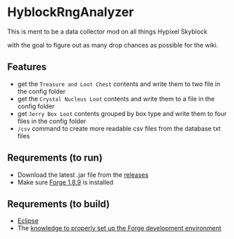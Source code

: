 # HyblockRngAnalyzer

This is ment to be a data collector mod on all things Hypixel Skyblock 

with the goal to figure out as many drop chances as possible for the wiki.

## Features

- get the `Treasure and Loot Chest` contents and write them to two file in the config folder
- get the `Crystal Nucleus Loot` contents and write them to a file in the config folder
- get `Jerry Box Loot` contents grouped by box type and write them to four files in the config folder
- `/csv` command to create more readable csv files from the database txt files

## Requrements (to run)

- Download the latest .jar file from the [releases](https://github.com/doej1367/HyblockRngAnalyzer/releases)
- Make sure [Forge 1.8.9](https://files.minecraftforge.net/net/minecraftforge/forge/index_1.8.9.html) is installed

## Requrements (to build)

- [Eclipse](https://www.eclipse.org/downloads/)
- The [knowledge to properly set up the Forge development environment](https://hypixel.net/threads/guide-how-to-start-create-coding-minecraft-forge-mods.551741/#post-5352380)
